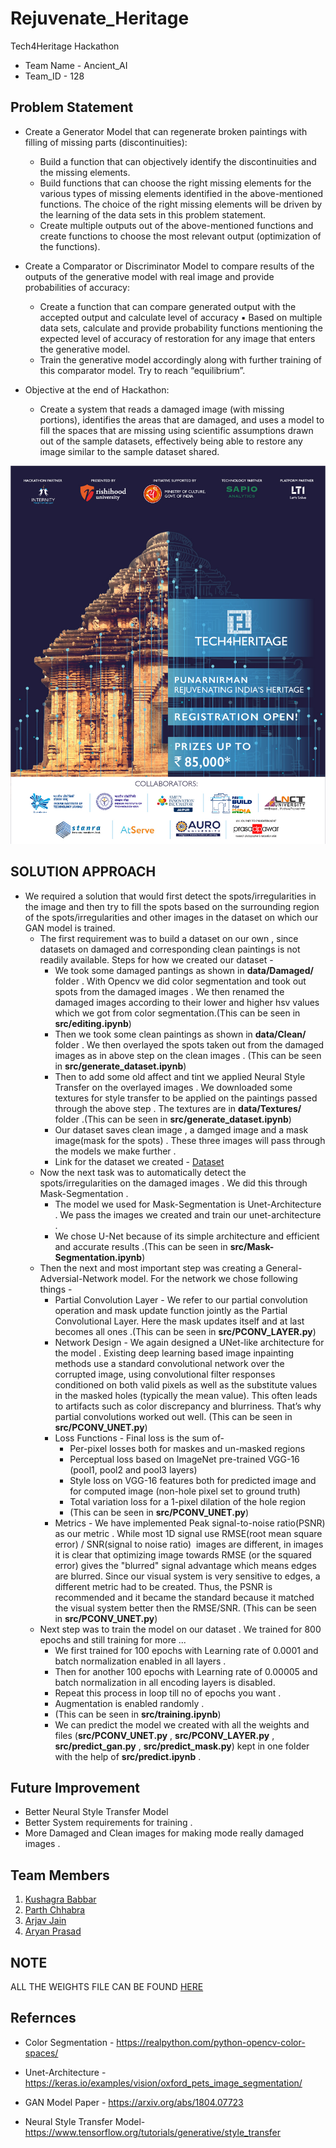 # Rejuvenate_Heritage
Tech4Heritage Hackathon
* Team Name - Ancient_AI
* Team_ID - 128

## Problem Statement
* Create a Generator Model that can regenerate broken paintings with filling of missing parts (discontinuities):

	* Build a function that can objectively identify the discontinuities and the missing elements.
	* Build functions that can choose the right missing elements for the various types of missing elements identified in the above-mentioned functions. The choice of the right missing elements will be driven by the learning of the data sets in this problem statement.
	* Create multiple outputs out of the above-mentioned functions and create functions to choose the most relevant output (optimization of the functions).

* Create a Comparator or Discriminator Model to compare results of the outputs of the generative model with real image and provide probabilities of accuracy:
	* Create a function that can compare generated output with the accepted output and calculate level of accuracy ▪ Based on multiple data sets, calculate and provide probability functions mentioning the expected level of accuracy of restoration for any image that enters the generative model.
	* Train the generative model accordingly along with further training of this comparator model. Try to reach “equilibrium”.
* Objective at the end of Hackathon:
	* Create a system that reads a damaged image (with missing portions), identifies the areas that are damaged, and uses a model to fill the spaces that are missing using scientific assumptions drawn out of the sample datasets, effectively being able to restore any image similar to the sample dataset shared.

![Tech4Heritage](https://github.com/kush1920/Rejuvenate_Heritage/blob/main/Images/Tech4Heritage_Poster.jpg)

## SOLUTION APPROACH

* We required a solution that would first detect the spots/irregularities in the image and then try to fill the spots based on the surrounding region of the spots/irregularities and other images in the dataset on which our GAN model is trained.
	* The first requirement was to build a dataset on our own , since datasets on damaged and corresponding clean paintings is not readily available. Steps for how we created our dataset -
		* We took some damaged pantings as shown in **data/Damaged/** folder . With Opencv we did color segmentation and took out spots from the damaged images . We then renamed the damaged images according to their lower and higher hsv values which we got from color segmentation.(This can be seen in **src/editing.ipynb**)
		* Then we took some clean paintings as shown in **data/Clean/** folder . We then overlayed the spots taken out from the damaged images as in above step on the clean images . (This can be seen in **src/generate_dataset.ipynb**)
		* Then to add some old affect and tint we applied Neural Style Transfer on the overlayed images . We downloaded some textures for style transfer to be applied on the paintings passed through the above step . The textures are in **data/Textures/** folder .(This can be seen in **src/generate_dataset.ipynb**)
		* Our dataset saves clean image , a damged image and a mask image(mask for the spots) . These three images will pass through the models we make further .
		* Link for the dataset we created - [Dataset](https://drive.google.com/drive/folders/1KgaaPV0NrPlJj-FVv-DR0P8cql4G0LAQ?usp=sharing)
	* Now the next task was to automatically detect the spots/irregularities on the damaged images . We did this through Mask-Segmentation .
		* The model we used for Mask-Segmentation is Unet-Architecture . We pass the images we created and train our unet-architecture .
		* We chose U-Net because of its simple architecture and efficient and accurate results .(This can be seen in **src/Mask-Segmentation.ipynb**)
	* Then the next and most important step was creating a General-Adversial-Network model. For the network we chose following things -
		* Partial Convolution Layer - We refer to our partial convolution operation and mask update function jointly as the Partial Convolutional Layer. Here the mask updates itself and at last becomes all ones .(This can be seen in **src/PCONV_LAYER.py**)
		* Network Design - We again designed a UNet-like architecture for the model . Existing deep learning based image inpainting methods use a standard convolutional network over the corrupted image, using convolutional filter responses conditioned on both valid pixels as well as the substitute values in the masked holes (typically the mean value). This often leads to artifacts such as color discrepancy and blurriness. That’s why partial convolutions worked out well. (This can be seen in **src/PCONV_UNET.py**)
		* Loss Functions - Final loss is the sum of-
			* Per-pixel losses both for maskes and un-masked regions
			* Perceptual loss based on ImageNet pre-trained VGG-16 (pool1, pool2 and pool3 layers)
			* Style loss on VGG-16 features both for predicted image and for computed image (non-hole pixel set to ground truth)
			* Total variation loss for a 1-pixel dilation of the hole region
			* (This can be seen in **src/PCONV_UNET.py**)
		* Metrics - We have implemented Peak signal-to-noise ratio(PSNR) as our metric . While most 1D signal use RMSE(root mean square error) / SNR(signal to noise ratio)  images are different, in images it is clear that optimizing image towards RMSE (or the squared error) gives the "blurred" signal advantage which means edges are blurred. Since our visual system is very sensitive to edges, a different metric had to be created. Thus, the PSNR is recommended and it became the standard because it matched the visual system better then the RMSE/SNR. (This can be seen in **src/PCONV_UNET.py**)
	* Next step was to train the model on our dataset . We trained for 800 epochs and still training for more ...
		* We first trained for 100 epochs with Learning rate of 0.0001 and batch normalization enabled in all layers . 
		* Then for another 100 epochs with Learning rate of 0.00005 and batch normalization in all encoding layers is disabled.
		* Repeat this process in loop till no of epochs you want .
		* Augmentation is enabled randomly .
		* (This can be seen in **src/training.ipynb**)
		* We can predict the model we created with all the weights and files (**src/PCONV_UNET.py** , **src/PCONV_LAYER.py** , **src/predict_gan.py** , **src/predict_mask.py**) kept in one folder with the help of **src/predict.ipynb** .


## Future Improvement 

- Better Neural Style Transfer Model
- Better System requirements for training .
- More Damaged and Clean images for making mode really damaged images . 


## Team Members 
1. [Kushagra Babbar](https://github.com/kush1920)
2. [Parth Chhabra](https://github.com/parthchhabra0611)
3. [Arjav Jain](https://github.com/arjavjain20)
4. [Aryan Prasad](https://github.com/aryanprasad)



## NOTE

ALL THE WEIGHTS FILE CAN BE FOUND [HERE](https://drive.google.com/drive/folders/1KgaaPV0NrPlJj-FVv-DR0P8cql4G0LAQ?usp=sharing)

## Refernces 

- Color Segmentation - https://realpython.com/python-opencv-color-spaces/

- Unet-Architecture - https://keras.io/examples/vision/oxford_pets_image_segmentation/

- GAN Model Paper - https://arxiv.org/abs/1804.07723

- Neural Style Transfer Model- https://www.tensorflow.org/tutorials/generative/style_transfer
